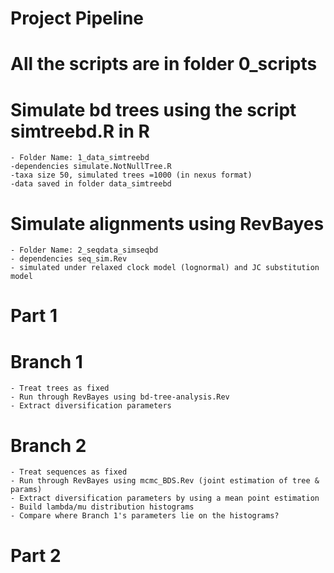 # Project Pipeline
# All the scripts are in folder 0_scripts

# Simulate  bd trees using the script simtreebd.R in R
    - Folder Name: 1_data_simtreebd
    -dependencies simulate.NotNullTree.R
    -taxa size 50, simulated trees =1000 (in nexus format)
    -data saved in folder data_simtreebd

# Simulate alignments using RevBayes
    - Folder Name: 2_seqdata_simseqbd
    - dependencies seq_sim.Rev
    - simulated under relaxed clock model (lognormal) and JC substitution model

# Part 1
  # Branch 1
    - Treat trees as fixed
    - Run through RevBayes using bd-tree-analysis.Rev
    - Extract diversification parameters

  # Branch 2
    - Treat sequences as fixed
    - Run through RevBayes using mcmc_BDS.Rev (joint estimation of tree & params)
    - Extract diversification parameters by using a mean point estimation
    - Build lambda/mu distribution histograms
    - Compare where Branch 1's parameters lie on the histograms?

# Part 2

